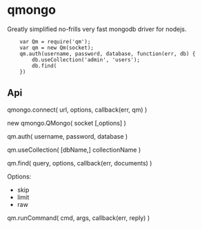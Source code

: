 qmongo
======

Greatly simplified no-frills very fast mongodb driver for nodejs.


        var Qm = require('qm');
        var qm = new Qm(socket);
        qm.auth(username, password, database, function(err, db) {
            db.useCollection('admin', 'users');
            db.find(
        })

Api
---

qmongo.connect( url, options, callback(err, qm) )

new qmongo.QMongo( socket [,options] )

qm.auth( username, password, database )

qm.useCollection( [dbName,] collectionName )

qm.find( query, options, callback(err, documents) )


Options:
- skip
- limit
- raw

qm.runCommand( cmd, args, callback(err, reply) )
